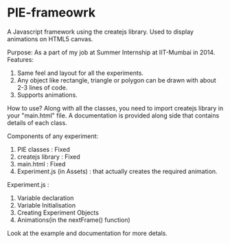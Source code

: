 PIE-frameowrk
=============

A Javascript framework using the createjs library. Used to display animations on HTML5 canvas.

Purpose: As a part of my job at Summer Internship at IIT-Mumbai in 2014.
Features:
1. Same feel and layout for all the experiments.
2. Any object like rectangle, triangle or polygon can be drawn with about 2-3 lines of code.
3. Supports animations.

How to use?
Along with all the classes, you need to import createjs library in your "main.html" file. A documentation is provided along side that contains details of each class.

Components of any experiment:
  1. PIE classes : Fixed
  2. createjs library : Fixed
  3. main.html : Fixed
  4. Experiment.js (in Assets) : that actually creates the required animation.

Experiment.js : 
1. Variable declaration
2. Variable Initialisation
3. Creating Experiment Objects
4. Animations(in the nextFrame() function)

Look at the example and documentation for more detals.
